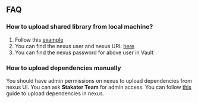 ## FAQ

### How to upload shared library from local machine?

1. Follow this [example](https://github.com/stakater-lab/java-utility-jar-test)
2. You can find the nexus user and nexus URL [here](./04-routes.md)
3. You can find the nexus password for above user in Vault


### How to upload dependencies manually

You should have admin permissions on nexus to upload dependencies from nexus UI. You can ask **Stakater Team** for admin access. You can follow [this](https://help.sonatype.com/repomanager3/user-interface/uploading-components) guide to upload dependencies in nexus.